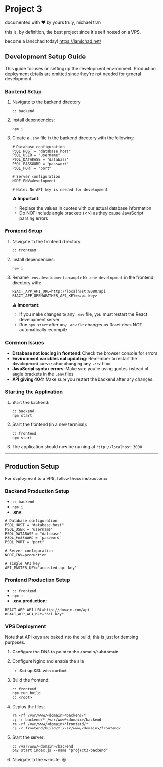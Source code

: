 # Project 3
documented with ❤️  by yours truly, michael tran

this is, by definition, the best project since it's self hosted on a VPS.

become a landchad today! https://landchad.net/

## Development Setup Guide
This guide focuses on setting up the development environment. Production deployment details are omitted since they're not needed for general development.
### Backend Setup

1. Navigate to the backend directory:
   ```
   cd backend
   ```

2. Install dependencies:
   ```
   npm i
   ```

3. Create a `.env` file in the backend directory with the following:
   ```
   # Database configuration
   PSQL_HOST = "database host"
   PSQL_USER = "username"
   PSQL_DATABASE = "database"
   PSQL_PASSWORD = "password"
   PSQL_PORT = "port"

   # Server configuration
   NODE_ENV=development
   
   # Note: No API key is needed for development
   ```
   
   ⚠️ **Important**: 
   - Replace the values in quotes with our actual database information
   - Do NOT include angle brackets (<>) as they cause JavaScript parsing errors

### Frontend Setup

1. Navigate to the frontend directory:
   ```
   cd frontend
   ```

2. Install dependencies:
   ```
   npm i
   ```

3. Rename `.env.development.example` to `.env.development` in the frontend directory with:
   ```
   REACT_APP_API_URL=http://localhost:8080/api
   REACT_APP_OPENWEATHER_API_KEY=<api key>
   ```
   
   ⚠️ **Important**:
   - If you make changes to any `.env` file, you must restart the React development server
   - Run `npm start` after any `.env` file changes as React does NOT automatically recompile

### Common Issues

- **Database not loading in frontend**: Check the browser console for errors
- **Environment variables not updating**: Remember to restart the development server after changing any `.env` files
- **JavaScript syntax errors**: Make sure you're using quotes instead of angle brackets in the `.env` files
- **API giving 404:** Make sure you restart the backend after any changes.

### Starting the Application

1. Start the backend:
   ```
   cd backend
   npm start
   ```

2. Start the frontend (in a new terminal):
   ```
   cd frontend
   npm start
   ```

3. The application should now be running at `http://localhost:3000`

---

## Production Setup

For deployment to a VPS, follow these instructions:

### Backend Production Setup
- `cd backend`
- `npm i`
- **.env**:
```
# Database configuration
PSQL_HOST = "database host"
PSQL_USER = "username"
PSQL_DATABASE = "database"
PSQL_PASSWORD = "password"
PSQL_PORT = "port"

# Server configuration
NODE_ENV=production

# single API key
API_MASTER_KEY="accepted api key"
```

### Frontend Production Setup
- `cd frontend`
- `npm i`
- **.env.production:**
```
REACT_APP_API_URL=http://domain.com/api
REACT_APP_API_KEY="api key"
```

### VPS Deployment
Note that API keys are baked into the build; this is just for demoing purposes.

1. Configure the DNS to point to the domain/subdomain
2. Configure Nginx and enable the site
   - Set up SSL with certbot

3. Build the frontend:
   ```
   cd frontend
   npm run build
   cd <root>
   ```

4. Deploy the files:
   ```
   rm -rf /var/www/<domain>/backend/*
   cp -r backend/* /var/www/<domain>/backend
   rm -rf /var/www/<domain>/frontend/*
   cp -r frontend/build/* /var/www/<domain>/frontend/
   ```

5. Start the server:
   ```
   cd /var/www/<domain>/backend
   pm2 start index.js --name "project3-backend"
   ```

6. Navigate to the website. 😎

